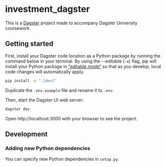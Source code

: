 # investment_dagster

This is a [Dagster](https://dagster.io/) project made to accompany Dagster University coursework.

## Getting started

First, install your Dagster code location as a Python package by running the command below in your terminal. By using the --editable (`-e`) flag, pip will install your Python package in ["editable mode"](https://pip.pypa.io/en/latest/topics/local-project-installs/#editable-installs) so that as you develop, local code changes will automatically apply.

```bash
pip install -e ".[dev]"
```

Duplicate the `.env.example` file and rename it to `.env`.

Then, start the Dagster UI web server:

```bash
dagster dev
```

Open http://localhost:3000 with your browser to see the project.


## Development


### Adding new Python dependencies

You can specify new Python dependencies in `setup.py`.
